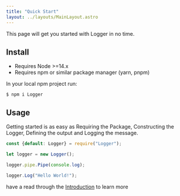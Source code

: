 ```yaml
---
title: "Quick Start"
layout: ../layouts/MainLayout.astro
---
```

This page will get you started with Logger in no time.

## Install
* Requires Node >=14.x
* Requires npm or similar package manager (yarn, pnpm)

In your local npm project run:

`$ npm i Logger`

## Usage

Getting started is as easy as Requiring the Package, Constructing the Logger, Defining the output and Logging the message.

```javascript
const {default: Logger} = require("Logger");

let logger = new Logger();

logger.pipe.Pipe(console.log);

logger.Log("Hello World!");
```

have a read through the [Introduction](./introduction) to learn more